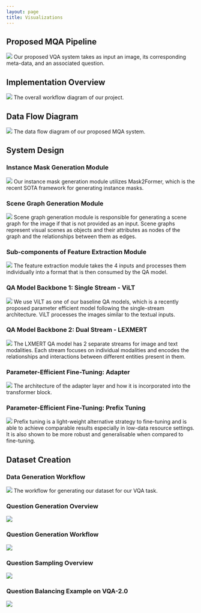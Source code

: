 ```yaml
---
layout: page
title: Visualizations
---
```

## Proposed MQA Pipeline
![](/assets/img/1.png)
Our proposed VQA system takes as input an image, its corresponding meta-data, and an associated question.

## Implementation Overview
![](/assets/img/8.png)
The overall workflow diagram of our project.

## Data Flow Diagram
![](/assets/img/7.png)
The data flow diagram of our proposed MQA system.

## System Design

### Instance Mask Generation Module
![](/assets/img/mask2former.png)
Our instance mask generation module utilizes Mask2Former, which is the recent SOTA framework for generating instance masks.

### Scene Graph Generation Module
![](/assets/img/sg_gen.png)
Scene graph generation module is responsible for generating a scene graph for the image if that is not provided as an input. Scene graphs represent visual scenes as objects and their attributes as nodes of the graph and the relationships between them as edges.

### Sub-components of Feature Extraction Module
![](/assets/img/4.png)
The feature extraction module takes the 4 inputs and processes them individually into a format that is then consumed by the QA model.

### QA Model Backbone 1: Single Stream - ViLT
![](/assets/img/ViLT.png)
We use ViLT as one of our baseline QA models, which is a recently proposed parameter efficient model following the single-stream architecture. ViLT processes the images similar to the textual inputs. 

### QA Model Backbone 2: Dual Stream - LEXMERT
![](/assets/img/5.png)
The LXMERT QA model has 2 separate streams for image and text modalities. Each stream focuses on individual modalities and encodes the relationships and interactions between different entities present in them.

### Parameter-Efficient Fine-Tuning: Adapter
![](/assets/img/adapters.png)
The architecture of the adapter layer and how it is incorporated into the transformer block.

### Parameter-Efficient Fine-Tuning: Prefix Tuning
![](/assets/img/prefixtuningvilt.png)
Prefix tuning is a light-weight alternative strategy to fine-tuning and is able to achieve comparable results especially in low-data resource settings. It is also shown to be more robust and generalisable when compared to fine-tuning.

## Dataset Creation

### Data Generation Workflow
![](/assets/img/data_gen_workflow.png)
The workflow for generating our dataset for our VQA task.

### Question Generation Overview
![](/assets/img/qa_gen.png)

### Question Generation Workflow
![](/assets/img/qa_gen_wf.png)

### Question Sampling Overview
![](/assets/img/qa_sam.png)

### Question Balancing Example on VQA-2.0
![](/assets/img/vqa_color_bal.png)


